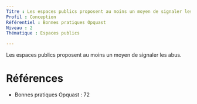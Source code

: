 ```yaml
---
Titre : Les espaces publics proposent au moins un moyen de signaler les abus.
Profil : Conception
Référentiel : Bonnes pratiques Opquast
Niveau : 2
Thématique : Espaces publics

---
```

Les espaces publics proposent au moins un moyen de signaler les abus.

# Références

*   Bonnes pratiques Opquast : 72